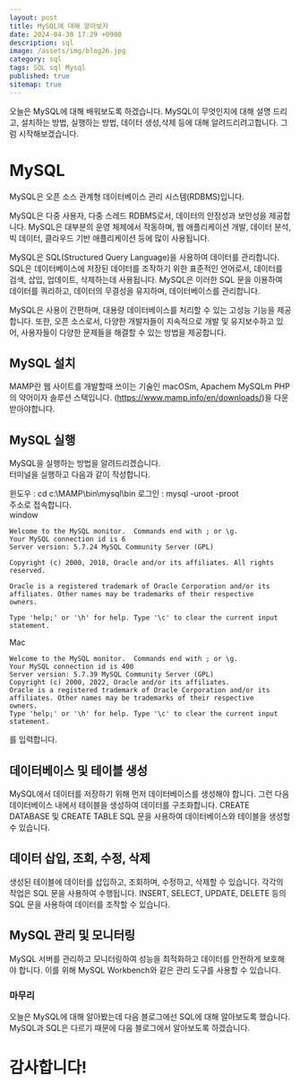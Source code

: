 ```yaml
---
layout: post
title: MySQL에 대해 알아보자
date: 2024-04-30 17:29 +0900
description: sql
image: /assets/img/blog26.jpg
category: sql 
tags: SQL sql Mysql
published: true
sitemap: true
---
```


오늘은 MySQL에 대해 배워보도록 하겠습니다. MySQL이 무엇인지에 대해 설명 드리고, 설치하는 방법, 실행하는 방법, 데이터 생성,삭제 등에 대해 알려드리려고합니다.
그럼 시작해보겠습니다.

# MySQL
MySQL은 오픈 소스 관계형 데이터베이스 관리 시스템(RDBMS)입니다.

MySQL은 다중 사용자, 다중 스레드 RDBMS로서, 데이터의 안정성과 보안성을 제공합니다. MySQL은 대부분의 운영 체제에서 작동하며, 웹 애플리케이션 개발, 데이터 분석, 빅 데이터, 클라우드 기반 애플리케이션 등에 많이 사용됩니다.

MySQL은 SQL(Structured Query Language)을 사용하여 데이터를 관리합니다. SQL은 데이터베이스에 저장된 데이터를 조작하기 위한 표준적인 언어로서, 데이터를 검색, 삽입, 업데이트, 삭제하는데 사용됩니다. MySQL은 이러한 SQL 문을 이용하여 데이터를 쿼리하고, 데이터의 무결성을 유지하며, 데이터베이스를 관리합니다.

MySQL은 사용이 간편하며, 대용량 데이터베이스를 처리할 수 있는 고성능 기능을 제공합니다. 또한, 오픈 소스로서, 다양한 개발자들이 지속적으로 개발 및 유지보수하고 있어, 사용자들이 다양한 문제들을 해결할 수 있는 방법을 제공합니다.

## MySQL 설치
MAMP란 웹 사이트를 개발할때 쓰이는 기술인 macOSm, Apachem MySQLm PHP의 약어이자 솔루션 스택입니다.
(https://www.mamp.info/en/downloads/)을 다운 받아야합니다.

## MySQL 실행
MySQL을 실행하는 방법을 알려드리겠습니다.   
터미널을 실행하고 다음과 같이 작성합니다.   
   
윈도우 : cd c:\MAMP\bin\mysql\bin
로그인 : mysql -uroot -proot   
주소로 접속합니다.   
window
````
Welcome to the MySQL monitor.  Commands end with ; or \g.
Your MySQL connection id is 6
Server version: 5.7.24 MySQL Community Server (GPL)

Copyright (c) 2000, 2018, Oracle and/or its affiliates. All rights reserved.

Oracle is a registered trademark of Oracle Corporation and/or its
affiliates. Other names may be trademarks of their respective
owners.

Type 'help;' or '\h' for help. Type '\c' to clear the current input statement.
````
Mac
````
Welcome to the MySQL monitor.  Commands end with ; or \g.
Your MySQL connection id is 400
Server version: 5.7.39 MySQL Community Server (GPL)
Copyright (c) 2000, 2022, Oracle and/or its affiliates.
Oracle is a registered trademark of Oracle Corporation and/or its
affiliates. Other names may be trademarks of their respective
owners.
Type 'help;' or '\h' for help. Type '\c' to clear the current input statement.
````
를 입력합니다.

## 데이터베이스 및 테이블 생성
MySQL에서 데이터를 저장하기 위해 먼저 데이터베이스를 생성해야 합니다. 그런 다음 데이터베이스 내에서 테이블을 생성하여 데이터를 구조화합니다. CREATE DATABASE 및 CREATE TABLE SQL 문을 사용하여 데이터베이스와 테이블을 생성할 수 있습니다.

## 데이터 삽입, 조회, 수정, 삭제
생성된 테이블에 데이터를 삽입하고, 조회하며, 수정하고, 삭제할 수 있습니다. 각각의 작업은 SQL 문을 사용하여 수행됩니다. INSERT, SELECT, UPDATE, DELETE 등의 SQL 문을 사용하여 데이터를 조작할 수 있습니다.

## MySQL 관리 및 모니터링
MySQL 서버를 관리하고 모니터링하여 성능을 최적화하고 데이터를 안전하게 보호해야 합니다. 이를 위해 MySQL Workbench와 같은 관리 도구를 사용할 수 있습니다.

### 마무리
오늘은 MySQL에 대해 알아봤는데 다음 블로그에선 SQL에 대해 알아보도록 했습니다. MySQL과 SQL은 다르기 때문에 다음 블로그에서 알아보도록 하겠습니다.

# 감사합니다!
